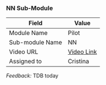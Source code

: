 ### NN Sub-Module 

| Field | Value |
| ---- | --- |
| Module Name | Pilot |
| Sub-module Name | NN |
| Video URL | [Video Link](https://drive.google.com/file/d/1fxBj9oOX7UE8fTUDKxi7FGH4F0hqFGcW/view) |
| Assigned to | Cristina |

*Feedback:* TDB today
